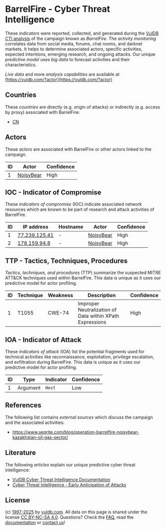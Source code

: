 # BarrelFire - Cyber Threat Intelligence

These _indicators_ were reported, collected, and generated during the [VulDB CTI analysis](https://vuldb.com/?kb.cti) of the campaign known as _BarrelFire_. The _activity monitoring_ correlates data from social media, forums, chat rooms, and darknet markets. It helps to determine associated actors, specific activities, expected intentions, emerging research, and ongoing attacks. Our unique _predictive model_ uses _big data_ to forecast activities and their characteristics.

_Live data_ and more _analysis capabilities_ are available at [https://vuldb.com/?actor](https://vuldb.com/?actor)

## Countries

These _countries_ are directly (e.g. origin of attacks) or indirectly (e.g. access by proxy) associated with BarrelFire:

* [CN](https://vuldb.com/?country.cn)

## Actors

These _actors_ are associated with BarrelFire or other actors linked to the campaign.

ID | Actor | Confidence
-- | ----- | ----------
1 | [NoisyBear](https://vuldb.com/?actor.noisybear) | High

## IOC - Indicator of Compromise

These _indicators of compromise_ (IOC) indicate associated network resources which are known to be part of research and attack activities of BarrelFire.

ID | IP address | Hostname | Actor | Confidence
-- | ---------- | -------- | ----- | ----------
1 | [77.239.125.41](https://vuldb.com/?ip.77.239.125.41) | - | [NoisyBear](https://vuldb.com/?actor.noisybear) | High
2 | [178.159.94.8](https://vuldb.com/?ip.178.159.94.8) | - | [NoisyBear](https://vuldb.com/?actor.noisybear) | High

## TTP - Tactics, Techniques, Procedures

_Tactics, techniques, and procedures_ (TTP) summarize the suspected MITRE ATT&CK techniques used within BarrelFire. This data is unique as it uses our predictive model for actor profiling.

ID | Technique | Weakness | Description | Confidence
-- | --------- | -------- | ----------- | ----------
1 | T1055 | CWE-74 | Improper Neutralization of Data within XPath Expressions | High

## IOA - Indicator of Attack

These _indicators of attack_ (IOA) list the potential fragments used for technical activities like reconnaissance, exploitation, privilege escalation, and exfiltration during BarrelFire. This data is unique as it uses our predictive model for actor profiling.

ID | Type | Indicator | Confidence
-- | ---- | --------- | ----------
1 | Argument | `Host` | Low

## References

The following list contains _external sources_ which discuss the campaign and the associated activities:

* https://www.seqrite.com/blog/operation-barrelfire-noisybear-kazakhstan-oil-gas-sector/

## Literature

The following _articles_ explain our unique predictive cyber threat intelligence:

* [VulDB Cyber Threat Intelligence Documentation](https://vuldb.com/?kb.cti)
* [Cyber Threat Intelligence - Early Anticipation of Attacks](https://www.scip.ch/en/?labs.20201022)

## License

(c) [1997-2025](https://vuldb.com/?kb.changelog) by [vuldb.com](https://vuldb.com/?kb.about). All data on this page is shared under the license [CC BY-NC-SA 4.0](https://creativecommons.org/licenses/by-nc-sa/4.0/). Questions? Check the [FAQ](https://vuldb.com/?kb.faq), read the [documentation](https://vuldb.com/?kb) or [contact us](https://vuldb.com/?contact)!
